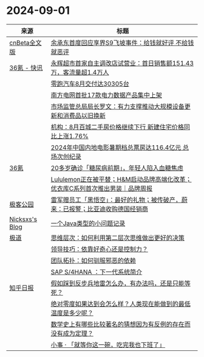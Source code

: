 ﻿# 2024-09-01

|来源|标题|
|---|---|
|[cnBeta全文版](http://feeds2.feedburner.com/cnbeta-full)|[余承东首度回应享界S9飞坡事件：给钱就好评 不给钱就恶评](https://m.cnbeta.com.tw/view/1444156.htm)|
|[36氪 - 快讯](https://rsshub.app/36kr/newsflashes)|[永辉超市首家自主调改店试营业：首日销售额151.43万，客流量超1.4万人](https://www.36kr.com/newsflashes/2930789290203778)|
||[零跑汽车8月交付达30305台](https://www.36kr.com/newsflashes/2930786288294792)|
||[南方电网首批17款电力数据产品集中上架](https://www.36kr.com/newsflashes/2930783650339713)|
||[市场监管总局局长罗文：有力支撑推动大规模设备更新和消费品以旧换新](https://www.36kr.com/newsflashes/2930779871599240)|
||[机构：8月百城二手房价格继续下行 新建住宅价格同比上涨1.76%](https://www.36kr.com/newsflashes/2930775011580801)|
||[2024年中国内地电影暑期档总票房达116.4亿元 总场次创纪录](https://www.36kr.com/newsflashes/2930772580162180)|
|[36氪](https://www.36kr.com/feed)|[20多岁确诊「糖尿病前期」，年轻人陷入血糖焦虑](https://36kr.com/p/2927047129389705?f=rss)|
||[Lululemon正在被平替；H&M启动品牌高端化改革；优衣库C系列首次推出男装｜品牌周报](https://36kr.com/p/2929534134311553?f=rss)|
|[极客公园](http://feeds.geekpark.net/)|[雷军赠员工「黑悟空」：最好的礼物；被传破产，蔚来：已报警；比亚迪收购德国经销商](http://www.geekpark.net/news/340024)|
|[Nicksxs's Blog](https://nicksxs.me/atom.xml)|[一个Java类型的小问题记录](https://nicksxs.me/2024/09/01/%E4%B8%80%E4%B8%AAJava%E7%B1%BB%E5%9E%8B%E7%9A%84%E5%B0%8F%E9%97%AE%E9%A2%98%E8%AE%B0%E5%BD%95/)|
|[极道](https://www.jdon.com/jivejdon/rss)|[思维层次：如何利用第二层次思维做出更好的决策](https://www.jdon.com/75249.html)|
||[领导技巧：依靠好奇心还是控制力？](https://www.jdon.com/75248.html)|
||[团队拓扑：如何驯服邪恶的依赖](https://www.jdon.com/75247.html)|
||[SAP S/4HANA ：下一代系统简介](https://www.jdon.com/75246.html)|
|[知乎日报](https://feedx.net/rss/zhihudaily.xml)|[假如踩到反步兵地雷怎么办，有办法吗，还是只能等死？](https://daily.zhihu.com/story/9775095)|
||[绝对零度如果达到会怎么样？人类现在能做到的最低温度是多少呢？](https://daily.zhihu.com/story/9775101)|
||[数学史上有哪些比较著名的猜想因为有反例的存在而没有成为定理？](https://daily.zhihu.com/story/9775111)|
||[小事 · 「就等你这一碗，吃完我也下班了」](https://daily.zhihu.com/story/9775094)|
